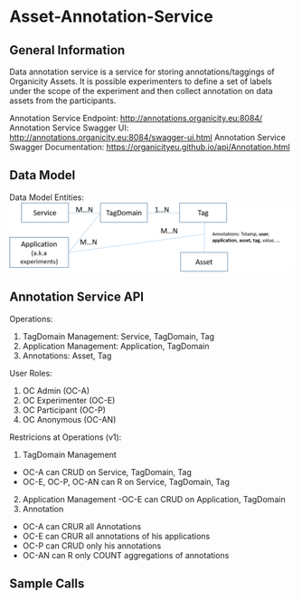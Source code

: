 # Asset-Annotation-Service

## General Information
Data annotation service is a service for storing annotations/taggings of
Organicity Assets. It is possible experimenters to define a set of 
labels under the scope of the experiment and then collect annotation 
on data assets from the participants. 
 
Annotation Service Endpoint: http://annotations.organicity.eu:8084/ 
Annotation Service Swagger UI: http://annotations.organicity.eu:8084/swagger-ui.html 
Annotation Service Swagger Documentation: https://organicityeu.github.io/api/Annotation.html 
 
## Data Model

Data Model Entities: 
![alt text](annotation_model.png "Logo Title Text 1")


## Annotation Service API

Operations:
1.   TagDomain Management: Service, TagDomain, Tag
2.  Application Management: Application, TagDomain 
3.   Annotations: Asset, Tag 


User Roles:
1. OC Admin (OC-A)
2. OC Experimenter (OC-E)
3. OC Participant (OC-P)
4. OC Anonymous (OC-AN)

Restricions at Operations (v1):
1. TagDomain Management
- OC-A can CRUD on Service, TagDomain, Tag
- OC-E, OC-P, OC-AN can R on Service, TagDomain, Tag
2. Application Management
-OC-E can CRUD on Application, TagDomain
3. Annotation
- OC-A can CRUR all Annotations 
- OC-E can CRUR all annotations of his applications
- OC-P can CRUD only his annotations
- OC-AN can R only COUNT aggregations of annotations


## Sample Calls